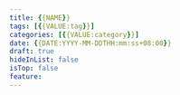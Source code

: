 ```yaml
---
title: {{NAME}}
tags: [{{VALUE:tag}}]
categories: [{{VALUE:category}}]
date: {{DATE:YYYY-MM-DDTHH:mm:ss+08:00}}
draft: true
hideInList: false
isTop: false
feature: 
---
```

